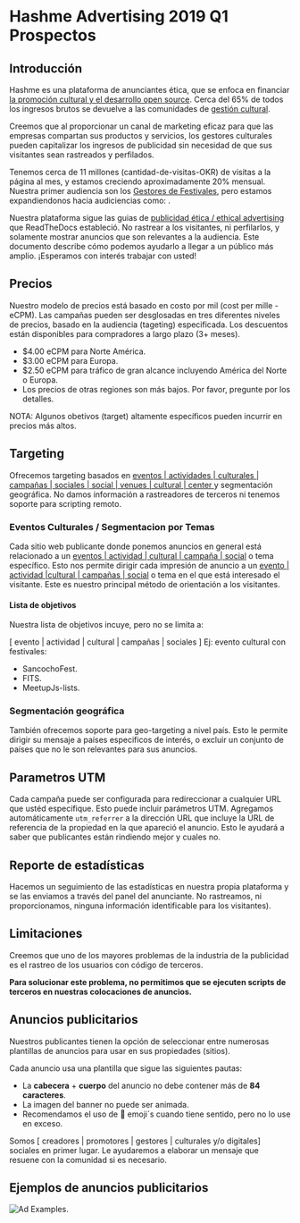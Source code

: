 # Hashme Advertising 2019 Q1 Prospectos

## Introducción

Hashme es una plataforma de anunciantes ética, que se enfoca en financiar [la promoción cultural y el desarrollo open source](actividad-o-proyecto-a-financiar). Cerca del 65% de todos los ingresos brutos se devuelve a las comunidades de [gestión cultural](audiencias-y-palabras-clave).

Creemos que al proporcionar un canal de marketing eficaz para que las empresas compartan sus productos y servicios, los gestores culturales pueden capitalizar los ingresos de publicidad sin necesidad de que sus visitantes sean rastreados y perfilados.

Tenemos cerca de 11 millones (cantidad-de-visitas-OKR) de visitas a la página al mes, y estamos creciendo aproximadamente 20% mensual. Nuestra primer audiencia son los [Gestores de Festivales](audiencias-y-palabras-clave), pero estamos expandiendonos hacia audiciencias como: [](audiencias-y-palabras-clave).

Nuestra plataforma sigue las guias de [publicidad ética / ethical advertising](link-a-read-the-docs) que ReadTheDocs estableció. No rastrear a los visitantes, ni perfilarlos, y solamente mostrar anuncios que son relevantes a la audiencia. Este documento describe cómo podemos ayudarlo a llegar a un público más amplio. ¡Esperamos con interés trabajar con usted!

## Precios

Nuestro modelo de precios está basado en costo por mil (cost per mille - eCPM). Las campañas pueden ser desglosadas en tres diferentes niveles de precios, basado en la audiencia (tageting) especificada. Los descuentos están disponibles para compradores a largo plazo (3+ meses).

* $4.00 eCPM para Norte América.
* $3.00 eCPM para Europa.
* $2.50 eCPM para tráfico de gran alcance incluyendo América del Norte o  Europa.
* Los precios de otras regiones son más bajos. Por favor, pregunte por los detalles.

NOTA: Algunos obetivos (target) altamente específicos pueden incurrir en precios más altos.

## Targeting

Ofrecemos targeting basados en [eventos | actividades | culturales | campañas | sociales | social | venues | cultural | center ](palabras-clave) y segmentación geográfica. No damos información a rastreadores de terceros ni tenemos soporte para scripting remoto.

### Eventos Culturales / Segmentacion por Temas

Cada sitio web publicante donde ponemos anuncios en general está relacionado a un [ eventos | actividad | cultural | campaña | social](audiencias-y-palabras-clave) o tema específico. Esto nos permite dirigir cada impresión de anuncio a un [evento | actividad |cultural | campañas | social](audiencias-y-palabras-clave) o tema en el que está interesado el visitante. Este es nuestro principal método de orientación a los visitantes.

#### Lista de objetivos

Nuestra lista de objetivos incuye, pero no se limita a:

[ evento | actividad | cultural | campañas | sociales ]
Ej: evento cultural con festivales: 

* SancochoFest.
* FITS.
* MeetupJs-lists.

### Segmentación geográfica

También ofrecemos soporte para geo-targeting a nivel país. Esto le permite dirigir su mensaje a países especificos de interés, o excluir un conjunto de países que no le son relevantes para sus anuncios.

## Parametros UTM

Cada campaña puede ser configurada para redireccionar a cualquier URL que ustéd especifique. Esto puede incluir parámetros UTM. Agregamos automáticamente `utm_referrer` a la dirección URL que incluye la URL de referencia de la propiedad en la que apareció el anuncio. Esto le ayudará a saber que publicantes están rindiendo mejor y cuales no. 

## Reporte de estadísticas

Hacemos un seguimiento de las estadísticas en nuestra propia plataforma y se las enviamos a través del panel del anunciante. No rastreamos, ni proporcionamos, ninguna información identificable para los visitantes).

## Limitaciones

Creemos que uno de los mayores problemas de la industria de la publicidad es el rastreo de los usuarios con código de terceros.

**Para solucionar este problema, no permitimos que se ejecuten scripts de terceros en nuestras colocaciones de anuncios.**

## Anuncios publicitarios

Nuestros publicantes tienen la opción de seleccionar entre numerosas plantillas de anuncios para usar en sus propiedades (sitios).

Cada anuncio usa una plantilla que sigue las siguientes pautas:

* La **cabecera** + **cuerpo** del anuncio no debe contener más de **84 caracteres**.
* La imagen del banner no puede ser animada.
* Recomendamos el uso de 👋 emoji´s cuando tiene sentido, pero no lo use en exceso.

Somos [ creadores | promotores | gestores | culturales y/o digitales] sociales en primer lugar. Le ayudaremos a elaborar un mensaje que resuene con la comunidad si es necesario.

## Ejemplos de anuncios publicitarios

![Ad Examples](https://hashme-ads.surge.sh/AdExamples.svg).

